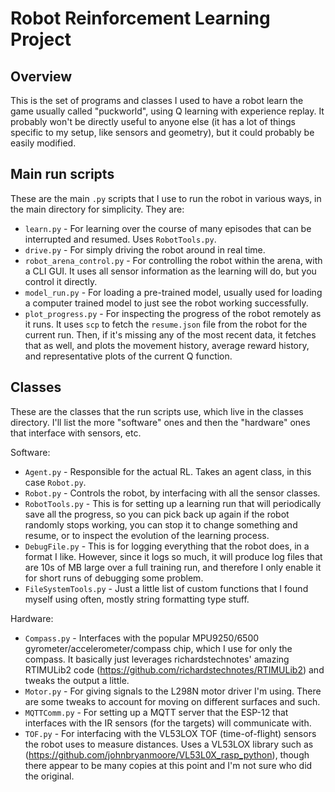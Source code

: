 
Robot Reinforcement Learning Project
=========================================


Overview
-----------------------

This is the set of programs and classes I used to have a robot learn the game usually called "puckworld", using Q learning with experience replay. It probably won't be directly useful to anyone else (it has a lot of things specific to my setup, like sensors and geometry), but it could probably be easily modified.



Main run scripts
--------------------

These are the main `.py` scripts that I use to run the robot in various ways, in the main directory for simplicity. They are:

* `learn.py` - For learning over the course of many episodes that can be interrupted and resumed. Uses `RobotTools.py`.
* `drive.py` - For simply driving the robot around in real time.
* `robot_arena_control.py` - For controlling the robot within the arena, with a CLI GUI. It uses all sensor information as the learning will do, but you control it directly.
* `model_run.py` - For loading a pre-trained model, usually used for loading a computer trained model to just see the robot working successfully.
* `plot_progress.py` - For inspecting the progress of the robot remotely as it runs. It uses `scp` to fetch the `resume.json` file from the robot for the current run. Then, if it's missing any of the most recent data, it fetches that as well, and plots the movement history, average reward history, and representative plots of the current Q function.



Classes
-----------------------

These are the classes that the run scripts use, which live in the classes directory. I'll list the more "software" ones and then the "hardware" ones that interface with sensors, etc.

Software:

* `Agent.py` - Responsible for the actual RL. Takes an agent class, in this case `Robot.py`.
* `Robot.py` - Controls the robot, by interfacing with all the sensor classes.
* `RobotTools.py` - This is for setting up a learning run that will periodically save all the progress, so you can pick back up again if the robot randomly stops working, you can stop it to change something and resume, or to inspect the evolution of the learning process.
* `DebugFile.py` - This is for logging everything that the robot does, in a format I like. However, since it logs so much, it will produce log files that are 10s of MB large over a full training run, and therefore I only enable it for short runs of debugging some problem.
* `FileSystemTools.py` - Just a little list of custom functions that I found myself using often, mostly string formatting type stuff.

Hardware:

* `Compass.py` - Interfaces with the popular MPU9250/6500 gyrometer/accelerometer/compass chip, which I use for only the compass. It basically just leverages richardstechnotes' amazing RTIMULib2 code (https://github.com/richardstechnotes/RTIMULib2) and tweaks the output a little.
* `Motor.py` - For giving signals to the L298N motor driver I'm using. There are some tweaks to account for moving on different surfaces and such.
* `MQTTComm.py` - For setting up a MQTT server that the ESP-12 that interfaces with the IR sensors (for the targets) will communicate with.
* `TOF.py` - For interfacing with the VL53LOX TOF (time-of-flight) sensors the robot uses to measure distances. Uses a VL53LOX library such as (https://github.com/johnbryanmoore/VL53L0X_rasp_python), though there appear to be many copies at this point and I'm not sure who did the original.



















#
